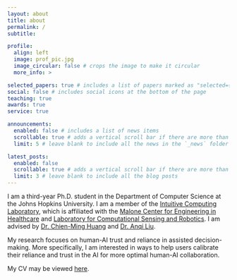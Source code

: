 ```yaml
---
layout: about
title: about
permalink: /
subtitle: 

profile:
  align: left
  image: prof_pic.jpg
  image_circular: false # crops the image to make it circular
  more_info: >

selected_papers: true # includes a list of papers marked as "selected={true}"
social: false # includes social icons at the bottom of the page
teaching: true  
awards: true  
service: true

announcements:
  enabled: false # includes a list of news items
  scrollable: true # adds a vertical scroll bar if there are more than 3 news items
  limit: 5 # leave blank to include all the news in the `_news` folder

latest_posts:
  enabled: false
  scrollable: true # adds a vertical scroll bar if there are more than 3 new posts items
  limit: 3 # leave blank to include all the blog posts
---
```


I am a third-year Ph.D. student in the Department of Computer Science at the Johns Hopkins University. I am a member of the [Intuitive Computing Laboratory](https://intuitivecomputing.github.io/), which is affiliated with the [Malone Center for Engineering in Healthcare](https://malonecenter.jhu.edu/) and [Laboratory for Computational Sensing and Robotics](https://lcsr.jhu.edu/). I am advised by [Dr. Chien-Ming Huang](https://www.cs.jhu.edu/~cmhuang/) and [Dr. Anqi Liu](https://anqiliu-ai.github.io/).

My research focuses on human-AI trust and reliance in assisted decision-making. More specifically, I am interested in ways to help users calibrate their reliance and trust in the AI for more optimal human-AI collaboration. 

My CV may be viewed [here](https://shiye-cao.github.io/assets/pdf/shiye-cao-cv.pdf).
